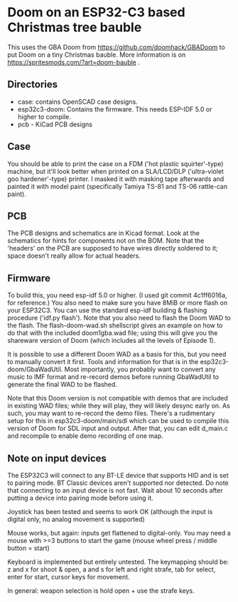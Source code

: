Doom on an ESP32-C3 based Christmas tree bauble
===============================================

This uses the GBA Doom from https://github.com/doomhack/GBADoom to put Doom on a tiny Christmas
bauble. More information is on https://spritesmods.com/?art=doom-bauble .

Directories
-----------

- case: contains OpenSCAD case designs. 
- esp32c3-doom: Contains the firmware. This needs ESP-IDF 5.0 or higher to compile.
- pcb - KiCad PCB designs

Case
----

You should be able to print the case on a FDM ('hot plastic squirter'-type) machine, 
but it'll look better when printed on a SLA/LCD/DLP ('ultra-violet goo hardener'-type)
printer. I masked it with masking tape afterwards and painted it with model paint
(specifically Tamiya TS-81 and TS-06 rattle-can paint).

PCB
---
The PCB designs and schematics are in Kicad format. Look at the schematics for hints 
for components not on the BOM. Note that the 'headers' on the PCB are supposed to have
wires directly soldered to it; space doesn't really allow for actual headers.

Firmware
--------

To build this, you need esp-idf 5.0 or higher. (I used git commit 4c1ff6016a, for reference.) You
also need to make sure you have 8MiB or more flash on your ESP32C3. You can use the standard 
esp-idf building & flashing procedure ('idf.py flash'). Note that you also need to flash the Doom
WAD to the flash. The flash-doom-wad.sh shellscript gives an example on how to do that with the
included doom1gba.wad file; using this will give you the shareware version of Doom (which includes
all the levels of Episode 1).

It is possible to use a different Doom WAD as a basis for this, but you need to manually convert 
it first. Tools and information for that is in the esp32c3-doom/GbaWadUtil. Most importantly, you
probably want to convert any music to IMF format and re-record demos before running GbaWadUtil
to generate the final WAD to be flashed.

Note that this Doom version is not compatible with demos that are included in existing WAD files; 
while they will play, they will likely desync early on. As such, you may want to re-record the
demo files. There's a rudimentary setup for this in esp32c3-doom/main/sdl which can be used to
compile this version of Doom for SDL input and output. After that, you can edit d_main.c and
recompile to enable demo recording of one map.

Note on input devices
---------------------

The ESP32C3 will connect to any BT-LE device that supports HID and is set to pairing mode. 
BT Classic devices aren't supported nor detected. Do note that connecting to an input 
device is not fast. Wait about 10 seconds after putting a device into pairing mode before 
using it.

Joystick has been tested and seems to work OK (although the input is digital only, no analog
movement is supported)

Mouse works, but again: inputs get flattened to digital-only. You may need a mouse 
with >=3 buttons to start the game (mouse wheel press / middle button = start)

Keyboard is implemented but entirely untested. The keymapping should be: z and x for 
shoot & open, a and s for left and right strafe, tab for select, enter for start, cursor 
keys for movement.

In general: weapon selection is hold open + use the strafe keys.
